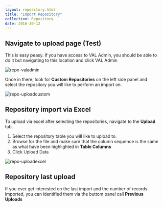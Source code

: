 ```yaml
---
layout: repository.html
title: "Import Repository"
collection: Repository
date: 2016-10-12
---
```


Navigate to upload page (Test)
---
This is easy peasy. If you have access to VAL Admin, you should be able to do it but navigating to this location and click VAL Admin

![repo-valadmin](/assets/img/repository/repo-valadmin.JPG)

Once in there, look for **Custom Repositories** on the left side panel and select the repository you will like to perform an import on.

![repo-uploadcustom](/assets/img/repository/repo-uploadcustom.JPG)

Repository import via Excel
--
To upload via excel after selecting the repositories, navigate to the **Upload** tab.
1. Select the repository table you will like to upload to.
2. Browse for the file and make sure that the column sequence is the same as what have been highlighted in **Table Columns**
3. Click Upload Data

![repo-uploadexcel](/assets/img/repository/repo_uploadexcel.JPG)

Repository last upload
---
If you ever get interested on the last import and the number of records imported, you can identified them via the buttom panel call **Previous Uploads**
